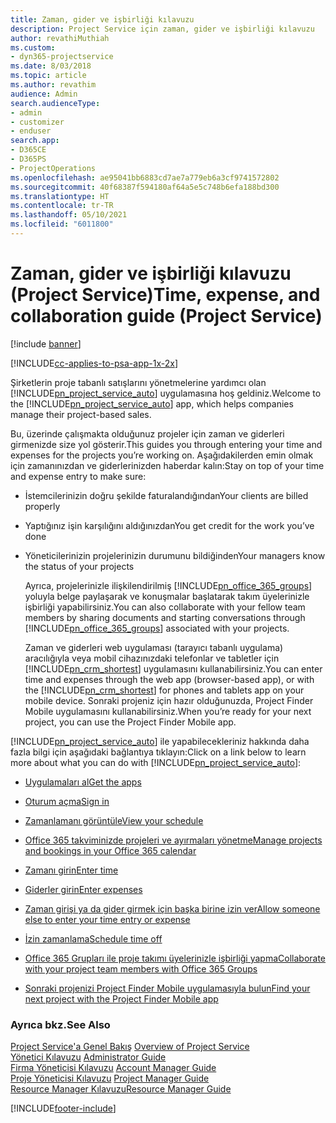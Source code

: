 ```yaml
---
title: Zaman, gider ve işbirliği kılavuzu
description: Project Service için zaman, gider ve işbirliği kılavuzu
author: revathiMuthiah
ms.custom:
- dyn365-projectservice
ms.date: 8/03/2018
ms.topic: article
ms.author: revathim
audience: Admin
search.audienceType:
- admin
- customizer
- enduser
search.app:
- D365CE
- D365PS
- ProjectOperations
ms.openlocfilehash: ae95041bb6883cd7ae7a779eb6a3cf9741572802
ms.sourcegitcommit: 40f68387f594180af64a5e5c748b6efa188bd300
ms.translationtype: HT
ms.contentlocale: tr-TR
ms.lasthandoff: 05/10/2021
ms.locfileid: "6011800"
---
```

# <a name="time-expense-and-collaboration-guide-project-service"></a><span data-ttu-id="66459-103">Zaman, gider ve işbirliği kılavuzu (Project Service)</span><span class="sxs-lookup"><span data-stu-id="66459-103">Time, expense, and collaboration guide (Project Service)</span></span>

[!include [banner](../includes/psa-now-project-operations.md)]

[!INCLUDE[cc-applies-to-psa-app-1x-2x](../includes/cc-applies-to-psa-app-1x-2x.md)]

<span data-ttu-id="66459-104">Şirketlerin proje tabanlı satışlarını yönetmelerine yardımcı olan [!INCLUDE[pn_project_service_auto](../includes/pn-project-service-auto.md)] uygulamasına hoş geldiniz.</span><span class="sxs-lookup"><span data-stu-id="66459-104">Welcome to the [!INCLUDE[pn_project_service_auto](../includes/pn-project-service-auto.md)] app, which helps companies manage their project-based sales.</span></span> 
  
 <span data-ttu-id="66459-105">Bu, üzerinde çalışmakta olduğunuz projeler için zaman ve giderleri girmenizde size yol gösterir.</span><span class="sxs-lookup"><span data-stu-id="66459-105">This guides you through entering your time and expenses for the projects you’re working on.</span></span> <span data-ttu-id="66459-106">Aşağıdakilerden emin olmak için zamanınızdan ve giderlerinizden haberdar kalın:</span><span class="sxs-lookup"><span data-stu-id="66459-106">Stay on top of your time and expense entry to make sure:</span></span>  
  
- <span data-ttu-id="66459-107">İstemcilerinizin doğru şekilde faturalandığından</span><span class="sxs-lookup"><span data-stu-id="66459-107">Your clients are billed properly</span></span>  
  
- <span data-ttu-id="66459-108">Yaptığınız işin karşılığını aldığınızdan</span><span class="sxs-lookup"><span data-stu-id="66459-108">You get credit for the work you’ve done</span></span>  
  
- <span data-ttu-id="66459-109">Yöneticilerinizin projelerinizin durumunu bildiğinden</span><span class="sxs-lookup"><span data-stu-id="66459-109">Your managers know the status of your projects</span></span>  
  
  <span data-ttu-id="66459-110">Ayrıca, projelerinizle ilişkilendirilmiş [!INCLUDE[pn_office_365_groups](../includes/pn-office-365-groups.md)] yoluyla belge paylaşarak ve konuşmalar başlatarak takım üyelerinizle işbirliği yapabilirsiniz.</span><span class="sxs-lookup"><span data-stu-id="66459-110">You can also collaborate with your fellow team members by sharing documents and starting conversations through [!INCLUDE[pn_office_365_groups](../includes/pn-office-365-groups.md)] associated with your projects.</span></span>  
  
  <span data-ttu-id="66459-111">Zaman ve giderleri web uygulaması (tarayıcı tabanlı uygulama) aracılığıyla veya mobil cihazınızdaki telefonlar ve tabletler için [!INCLUDE[pn_crm_shortest](../includes/pn-crm-shortest.md)] uygulamasını kullanabilirsiniz.</span><span class="sxs-lookup"><span data-stu-id="66459-111">You can enter time and expenses through the web app (browser-based app), or with the [!INCLUDE[pn_crm_shortest](../includes/pn-crm-shortest.md)] for phones and tablets app on your mobile device.</span></span> <span data-ttu-id="66459-112">Sonraki projeniz için hazır olduğunuzda, Project Finder Mobile uygulamasını kullanabilirsiniz.</span><span class="sxs-lookup"><span data-stu-id="66459-112">When you’re ready for your next project, you can use the Project Finder Mobile app.</span></span>  
  
<span data-ttu-id="66459-113">[!INCLUDE[pn_project_service_auto](../includes/pn-project-service-auto.md)] ile yapabilecekleriniz hakkında daha fazla bilgi için aşağıdaki bağlantıya tıklayın:</span><span class="sxs-lookup"><span data-stu-id="66459-113">Click on a link below to learn more about what you can do with [!INCLUDE[pn_project_service_auto](../includes/pn-project-service-auto.md)]:</span></span>  
  
-   [<span data-ttu-id="66459-114">Uygulamaları al</span><span class="sxs-lookup"><span data-stu-id="66459-114">Get the apps</span></span>](../psa/get-apps.md)  
  
-   [<span data-ttu-id="66459-115">Oturum açma</span><span class="sxs-lookup"><span data-stu-id="66459-115">Sign in</span></span>](../psa/sign-in.md)  
  
-   [<span data-ttu-id="66459-116">Zamanlamanı görüntüle</span><span class="sxs-lookup"><span data-stu-id="66459-116">View your schedule</span></span>](../psa/view-schedule.md)  
  
-   [<span data-ttu-id="66459-117">Office 365 takviminizde projeleri ve ayırmaları yönetme</span><span class="sxs-lookup"><span data-stu-id="66459-117">Manage projects and bookings in your Office 365 calendar</span></span>](../psa/manage-project-bookings-office-365-calendar.md)  
  
-   [<span data-ttu-id="66459-118">Zamanı girin</span><span class="sxs-lookup"><span data-stu-id="66459-118">Enter time</span></span>](../psa/enter-time.md)  
  
-   [<span data-ttu-id="66459-119">Giderler girin</span><span class="sxs-lookup"><span data-stu-id="66459-119">Enter expenses</span></span>](../psa/enter-expenses.md)  
  
-   [<span data-ttu-id="66459-120">Zaman girişi ya da gider girmek için başka birine izin ver</span><span class="sxs-lookup"><span data-stu-id="66459-120">Allow someone else to enter your time entry or expense</span></span>](../psa/allow-someone-else-enter-time-entry-expense.md)  
  
-   [<span data-ttu-id="66459-121">İzin zamanlama</span><span class="sxs-lookup"><span data-stu-id="66459-121">Schedule time off</span></span>](../psa/schedule-time-off.md)  
  
-   [<span data-ttu-id="66459-122">Office 365 Grupları ile proje takımı üyelerinizle işbirliği yapma</span><span class="sxs-lookup"><span data-stu-id="66459-122">Collaborate with your project team members with Office 365 Groups</span></span>](../psa/collaborate-project-team-members-office-365-groups.md)  
  
-   [<span data-ttu-id="66459-123">Sonraki projenizi Project Finder Mobile uygulamasıyla bulun</span><span class="sxs-lookup"><span data-stu-id="66459-123">Find your next project with the Project Finder Mobile app</span></span>](../psa/find-next-project-finder-mobile-app.md)  
  
### <a name="see-also"></a><span data-ttu-id="66459-124">Ayrıca bkz.</span><span class="sxs-lookup"><span data-stu-id="66459-124">See Also</span></span>  
 <span data-ttu-id="66459-125">[Project Service'a Genel Bakış](../psa/overview.md) </span><span class="sxs-lookup"><span data-stu-id="66459-125">[Overview of Project Service](../psa/overview.md) </span></span>  
 <span data-ttu-id="66459-126">[Yönetici Kılavuzu](../psa/admin-guide.md) </span><span class="sxs-lookup"><span data-stu-id="66459-126">[Administrator Guide](../psa/admin-guide.md) </span></span>  
 <span data-ttu-id="66459-127">[Firma Yöneticisi Kılavuzu](../psa/account-manager-guide.md) </span><span class="sxs-lookup"><span data-stu-id="66459-127">[Account Manager Guide](../psa/account-manager-guide.md) </span></span>  
 <span data-ttu-id="66459-128">[Proje Yöneticisi Kılavuzu](../psa/project-manager-guide.md) </span><span class="sxs-lookup"><span data-stu-id="66459-128">[Project Manager Guide](../psa/project-manager-guide.md) </span></span>  
 [<span data-ttu-id="66459-129">Resource Manager Kılavuzu</span><span class="sxs-lookup"><span data-stu-id="66459-129">Resource Manager Guide</span></span>](../psa/resource-manager-guide.md)   


[!INCLUDE[footer-include](../includes/footer-banner.md)]